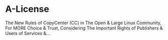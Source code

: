# A-License
The New Rules of CopyCenter (CC) in The Open &amp; Large Linux Community, For MORE Choice &amp; Trust, Considering The Important Rights of Publishers &amp; Users of Services &amp;...
